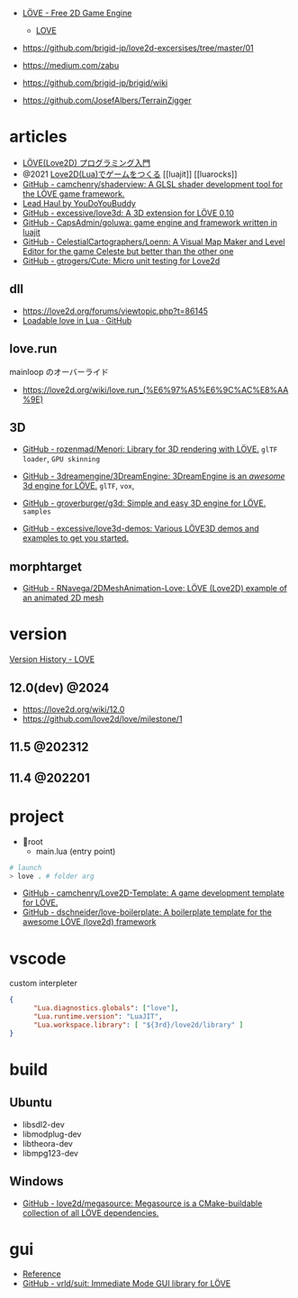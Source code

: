 - [LÖVE - Free 2D Game Engine](https://love2d.org/)

  - [LOVE](https://love2d.org/wiki/Main_Page)

- https://github.com/brigid-jp/love2d-excersises/tree/master/01
- https://medium.com/zabu
- https://github.com/brigid-jp/brigid/wiki
- https://github.com/JosefAlbers/TerrainZigger

# articles

- [LÖVE(Love2D) プログラミング入門](https://love2d-programming.com/)
- @2021 [Love2D(Lua)でゲームをつくる](https://zenn.dev/m9m/scraps/52a88a63cdd1f4) [[luajit]] [[luarocks]]
- [GitHub - camchenry/shaderview: A GLSL shader development tool for the LÖVE game framework.](https://github.com/camchenry/shaderview)
- [Lead Haul by YouDoYouBuddy](https://youdoyoubuddy.itch.io/lead-haul)
- [GitHub - excessive/love3d: A 3D extension for LÖVE 0.10](https://github.com/excessive/love3d/)
- [GitHub - CapsAdmin/goluwa: game engine and framework written in luajit](https://github.com/CapsAdmin/goluwa)
- [GitHub - CelestialCartographers/Loenn: A Visual Map Maker and Level Editor for the game Celeste but better than the other one](https://github.com/CelestialCartographers/Loenn)
- [GitHub - gtrogers/Cute: Micro unit testing for Love2d](https://github.com/gtrogers/Cute)

## dll

- https://love2d.org/forums/viewtopic.php?t=86145
- [Loadable love in Lua · GitHub](https://gist.github.com/markandgo/dfa7d4c1fc7b81da2ed5)

## love.run

mainloop のオーバーライド

- https://love2d.org/wiki/love.run_(%E6%97%A5%E6%9C%AC%E8%AA%9E)

## 3D

- [GitHub - rozenmad/Menori: Library for 3D rendering with LÖVE.](https://github.com/rozenmad/Menori)
  `glTF loader`, `GPU skinning`

- [GitHub - 3dreamengine/3DreamEngine: 3DreamEngine is an _awesome_ 3d engine for LÖVE.](https://github.com/3dreamengine/3DreamEngine)
  `glTF`, `vox`,

- [GitHub - groverburger/g3d: Simple and easy 3D engine for LÖVE.](https://github.com/groverburger/g3d)
  `samples`

- [GitHub - excessive/love3d-demos: Various LÖVE3D demos and examples to get you started.](https://github.com/excessive/love3d-demos)

## morphtarget

- [GitHub - RNavega/2DMeshAnimation-Love: LÖVE (Love2D) example of an animated 2D mesh](https://github.com/RNavega/2DMeshAnimation-Love)

# version

[Version History - LOVE](https://love2d.org/wiki/Version_History)

## 12.0(dev) @2024

- https://love2d.org/wiki/12.0
- https://github.com/love2d/love/milestone/1

## 11.5 @202312

## 11.4 @202201

# project

- 📁root
  - main.lua (entry point)

```sh
# launch
> love . # folder arg
```

- [GitHub - camchenry/Love2D-Template: A game development template for LÖVE.](https://github.com/camchenry/Love2D-Template)
- [GitHub - dschneider/love-boilerplate: A boilerplate template for the awesome LÖVE (love2d) framework](https://github.com/dschneider/love-boilerplate)

# vscode

custom interpleter

```json:.vscode/settings.json
{
      "Lua.diagnostics.globals": ["love"],
      "Lua.runtime.version": "LuaJIT",
      "Lua.workspace.library": [ "${3rd}/love2d/library" ]
}
```

# build

## Ubuntu

- libsdl2-dev
- libmodplug-dev
- libtheora-dev
- libmpg123-dev

## Windows

- [GitHub - love2d/megasource: Megasource is a CMake-buildable collection of all LÖVE dependencies.](https://github.com/love2d/megasource)

# gui

- [Reference](http://airstruck.github.io/luigi/doc/classes/Widget.html)
- [GitHub - vrld/suit: Immediate Mode GUI library for LÖVE](https://github.com/vrld/SUIT)

